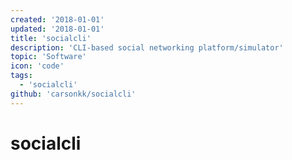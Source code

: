 ```yaml
---
created: '2018-01-01'
updated: '2018-01-01'
title: 'socialcli'
description: 'CLI-based social networking platform/simulator'
topic: 'Software'
icon: 'code'
tags:
  - 'socialcli'
github: 'carsonkk/socialcli'
---
```


# socialcli